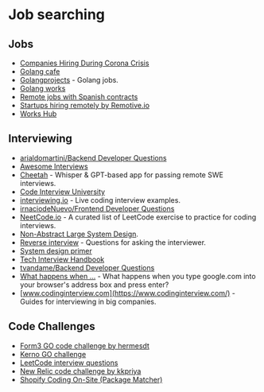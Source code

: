 # Job searching

## Jobs

- [Companies Hiring During Corona Crisis](https://docs.google.com/spreadsheets/d/1lwZ4ot10j-wvQZgA_hJ0AZJS_X3V9HjVk2QLsAU4WMc/edit#gid=0)
- [Golang cafe](https://golang.cafe/)
- [Golangprojects](https://www.golangprojects.com/) - Golang jobs.
- [Golang works](https://golang.works-hub.com/)
- [Remote jobs with Spanish contracts](https://github.com/remote-es/remotes)
- [Startups hiring remotely by Remotive.io](https://docs.google.com/spreadsheets/d/1TLJSlNxCbwRNxy14Toe1PYwbCTY7h0CNHeer9J0VRzE/edit#gid=1279011369)
- [Works Hub](https://www.works-hub.com/)

## Interviewing

- [arialdomartini/Backend Developer Questions](https://github.com/arialdomartini/Back-End-Developer-Interview-Questions)
- [Awesome Interviews](https://github.com/DopplerHQ/awesome-interview-questions)
- [Cheetah](https://github.com/leetcode-mafia/cheetah) - Whisper & GPT-based app for passing remote SWE interviews.
- [Code Interview University](https://github.com/jwasham/coding-interview-university)
- [interviewing.io](https://interviewing.io/recordings) - Live coding interview examples.
- [irnaciodeNuevo/Frontend Developer Questions](https://github.com/IgnaciodeNuevo/frontend-development-interviews)
- [NeetCode.io](https://neetcode.io/) - A curated list of LeetCode exercise to practice for coding interviews.
- [Non-Abstract Large System Design](https://sre.google/workbook/non-abstract-design/).
- [Reverse interview](https://github.com/viraptor/reverse-interview) - Questions for asking the interviewer.
- [System design primer](https://github.com/donnemartin/system-design-primer)
- [Tech Interview Handbook](https://www.techinterviewhandbook.org/)
- [tvandame/Backend Developer Questions](https://github.com/tvandame/back-end-developer-interview-questions)
- [What happens when ...](https://github.com/alex/what-happens-when) - What happens when you type google.com into your browser's address box and press enter?
- [www.codinginterview.com](https://www.codinginterview.com/) - Guides for interviewing in big companies.

## Code Challenges

- [Form3 GO code challenge by hermesdt](https://github.com/hermesdt/form3-challenge)
- [Kerno GO challenge](https://github.com/kernoio/go-challenge)
- [LeetCode interview questions](https://leetcode.com/discuss/interview-question)
- [New Relic code challenge by kkpriya](https://github.com/kkpriya/Code-Challenge)
- [Shopify Coding On-Site (Package Matcher)](https://leetcode.com/discuss/interview-question/1367405/shopify-coding-on-site-package-matcher)